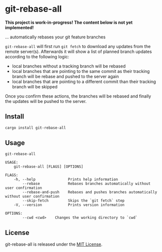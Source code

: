 git-rebase-all
==============================================================================

**This project is work-in-progress! The content below is not yet implemented!**

… automatically rebases your git feature branches

`git-rebase-all` will first run `git fetch` to download any updates from the
remote server(s). Afterwards it will show a list of planned branch updates
according to the following logic:

- local branches without a tracking branch will be rebased
- local branches that are pointing to the same commit as their tracking branch
  will be rebase and pushed to the server again
- local branches that are pointing to a different commit than their tracking
  branch will be skipped

Once you confirm these actions, the branches will be rebased and finally the
updates will be pushed to the server.


Install
------------------------------------------------------------------------------

```bash
cargo install git-rebase-all
```


Usage
------------------------------------------------------------------------------

```
git-rebase-all 

USAGE:
    git-rebase-all [FLAGS] [OPTIONS]

FLAGS:
    -h, --help               Prints help information
        --rebase             Rebases branches automatically without user confirmation
        --rebase-and-push    Rebases and pushes branches automatically without user confirmation
        --skip-fetch         Skips the `git fetch` step
    -V, --version            Prints version information

OPTIONS:
        --cwd <cwd>    Changes the working directory to `cwd`
```


License
------------------------------------------------------------------------------

git-rebase-all is released under the [MIT License](LICENSE.md).
